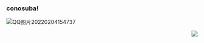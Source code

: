 ### conosuba!

![QQ图片20220204154737](https://user-images.githubusercontent.com/47939948/178638875-3cfbeee9-2b6e-489d-af6f-8a0c155634a8.jpg)


<img align="right" src="https://github-readme-stats.vercel.app/api?username=Null-border&show_icons=true&icon_color=0366d6&bg_color=ffffff&hide_title=true" />
